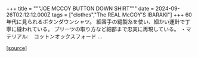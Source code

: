 +++
title = """JOE MCCOY BUTTON DOWN SHIRT"""
date = 2024-09-26T02:12:12.000Z
tags = ["clothes","The REAL McCOY'S IBARAKI"]
+++
60年代に見られるボタンダウンシャツ。 細番手の縫製糸を使い、細かい運針で丁寧に縫われている。 プリーツの取り方など細部まで忠実に再現している。 ・マテリアル:　コットンオックスフォード ...

[[source]](https://the-realmccoys.ocnk.net/product/1283)
